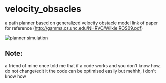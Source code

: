 # velocity_obsacles
a path planner based on generalized velocity obstacle model
link of paper for reference (http://gamma.cs.unc.edu/NHRVO/WilkieIROS09.pdf)

![planner simulation](https://github.com/saksham18kukreja/velocity_obsacles/blob/main/path_planner.gif)





## Note:
a friend of mine once told me that if a code works and you don't know how, do not change/edit it
the code can be optimised easily but mehhh, i don't know how

